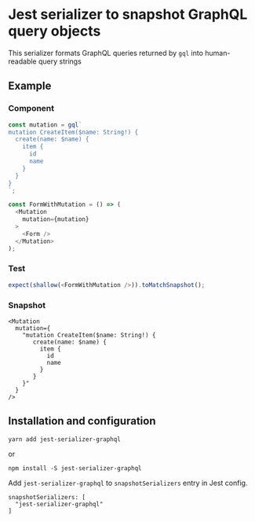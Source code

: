 # Jest serializer to snapshot GraphQL query objects

This serializer formats GraphQL queries returned by `gql` into human-readable query strings

## Example
### Component
```javascript
const mutation = gql`
mutation CreateItem($name: String!) {
  create(name: $name) {
    item {
      id
      name
    }
  }
}
`;

const FormWithMutation = () => (
  <Mutation 
    mutation={mutation}
  >
    <Form />
  </Mutation>
);
```

### Test
```javascript
expect(shallow(<FormWithMutation />)).toMatchSnapshot();
```

### Snapshot
```
<Mutation 
  mutation={
    "mutation CreateItem($name: String!) {
       create(name: $name) {
         item {
           id
           name
         }
       }
    }"
  }
/>
```

## Installation and configuration
```
yarn add jest-serializer-graphql
```
or
```
npm install -S jest-serializer-graphql
```

Add `jest-serializer-graphql` to `snapshotSerializers` entry in Jest config.
```
snapshotSerializers: [
  "jest-serializer-graphql"
]
```

